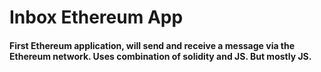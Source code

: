 # Inbox Ethereum App
#### First Ethereum application, will send and receive a message via the Ethereum network. Uses combination of solidity and JS. But mostly JS.
